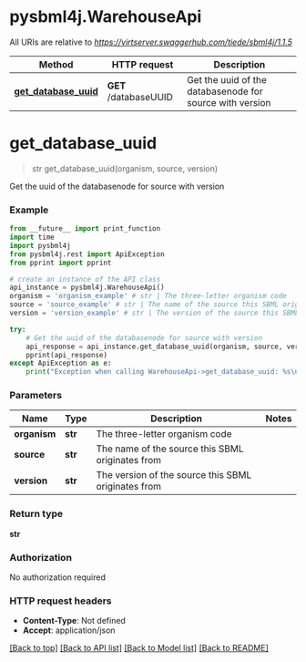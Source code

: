 # pysbml4j.WarehouseApi

All URIs are relative to *https://virtserver.swaggerhub.com/tiede/sbml4j/1.1.5*

Method | HTTP request | Description
------------- | ------------- | -------------
[**get_database_uuid**](WarehouseApi.md#get_database_uuid) | **GET** /databaseUUID | Get the uuid of the databasenode for source with version

# **get_database_uuid**
> str get_database_uuid(organism, source, version)

Get the uuid of the databasenode for source with version

### Example
```python
from __future__ import print_function
import time
import pysbml4j
from pysbml4j.rest import ApiException
from pprint import pprint

# create an instance of the API class
api_instance = pysbml4j.WarehouseApi()
organism = 'organism_example' # str | The three-letter organism code
source = 'source_example' # str | The name of the source this SBML originates from
version = 'version_example' # str | The version of the source this SBML originates from

try:
    # Get the uuid of the databasenode for source with version
    api_response = api_instance.get_database_uuid(organism, source, version)
    pprint(api_response)
except ApiException as e:
    print("Exception when calling WarehouseApi->get_database_uuid: %s\n" % e)
```

### Parameters

Name | Type | Description  | Notes
------------- | ------------- | ------------- | -------------
 **organism** | **str**| The three-letter organism code | 
 **source** | **str**| The name of the source this SBML originates from | 
 **version** | **str**| The version of the source this SBML originates from | 

### Return type

**str**

### Authorization

No authorization required

### HTTP request headers

 - **Content-Type**: Not defined
 - **Accept**: application/json

[[Back to top]](#) [[Back to API list]](../README.md#documentation-for-api-endpoints) [[Back to Model list]](../README.md#documentation-for-models) [[Back to README]](../README.md)


